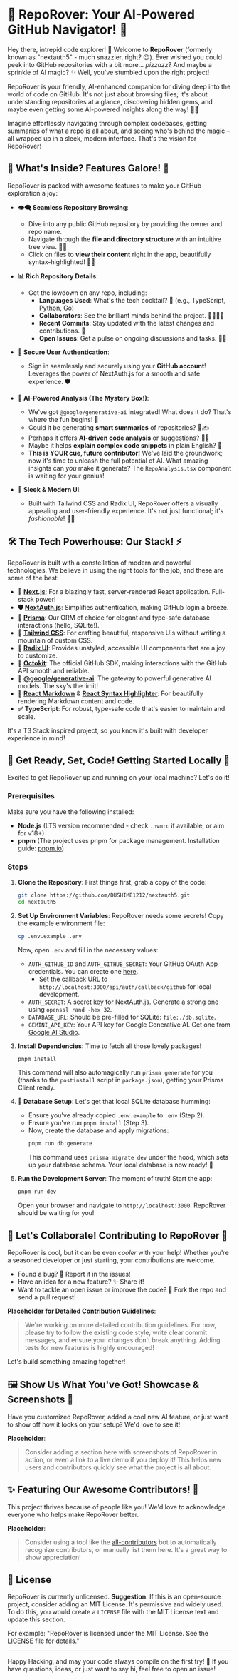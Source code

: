 # 🚀 RepoRover: Your AI-Powered GitHub Navigator! 🧭

Hey there, intrepid code explorer! 👋 Welcome to **RepoRover** (formerly known as "nextauth5" - much snazzier, right? 😉). Ever wished you could peek into GitHub repositories with a bit more... *pizzazz*? And maybe a sprinkle of AI magic? ✨ Well, you've stumbled upon the right project!

RepoRover is your friendly, AI-enhanced companion for diving deep into the world of code on GitHub. It's not just about browsing files; it's about understanding repositories at a glance, discovering hidden gems, and maybe even getting some AI-powered insights along the way! 🤖💡

Imagine effortlessly navigating through complex codebases, getting summaries of what a repo is all about, and seeing who's behind the magic – all wrapped up in a sleek, modern interface. That's the vision for RepoRover!

## 🎉 What's Inside? Features Galore! 🎁

RepoRover is packed with awesome features to make your GitHub exploration a joy:

*   **👁️‍🗨️ Seamless Repository Browsing**:
    *   Dive into any public GitHub repository by providing the owner and repo name.
    *   Navigate through the **file and directory structure** with an intuitive tree view. 📁🌲
    *   Click on files to **view their content** right in the app, beautifully syntax-highlighted! 📄✨

*   **📊 Rich Repository Details**:
    *   Get the lowdown on any repo, including:
        *   **Languages Used**: What's the tech cocktail? 🍹 (e.g., TypeScript, Python, Go)
        *   **Collaborators**: See the brilliant minds behind the project. 🧑‍💻👩‍💻
        *   **Recent Commits**: Stay updated with the latest changes and contributions. 📜
        *   **Open Issues**: Get a pulse on ongoing discussions and tasks. 🐛✅

*   **👤 Secure User Authentication**:
    *   Sign in seamlessly and securely using your **GitHub account**! Leverages the power of NextAuth.js for a smooth and safe experience. 🛡️

*   **🤖 AI-Powered Analysis (The Mystery Box!)**:
    *   We've got `@google/generative-ai` integrated! What does it do? That's where the fun begins! 🤩
    *   Could it be generating **smart summaries** of repositories? 📜✍️
    *   Perhaps it offers **AI-driven code analysis** or suggestions? 🧙‍♂️
    *   Maybe it helps **explain complex code snippets** in plain English? 🤯
    *   **This is YOUR cue, future contributor!** We've laid the groundwork; now it's time to unleash the full potential of AI. What amazing insights can *you* make it generate? The `RepoAnalysis.tsx` component is waiting for your genius!

*   **💅 Sleek & Modern UI**:
    *   Built with Tailwind CSS and Radix UI, RepoRover offers a visually appealing and user-friendly experience. It's not just functional; it's *fashionable*! 💃🕺

## 🛠️ The Tech Powerhouse: Our Stack! ⚡

RepoRover is built with a constellation of modern and powerful technologies. We believe in using the right tools for the job, and these are some of the best:

*   **🚀 [Next.js](https://nextjs.org/)**: For a blazingly fast, server-rendered React application. Full-stack power!
*   **🛡️ [NextAuth.js](https://next-auth.js.org/)**: Simplifies authentication, making GitHub login a breeze.
*   **💾 [Prisma](https://prisma.io/)**: Our ORM of choice for elegant and type-safe database interactions (hello, SQLite!).
*   **🎨 [Tailwind CSS](https://tailwindcss.com/)**: For crafting beautiful, responsive UIs without writing a mountain of custom CSS.
*   **🧩 [Radix UI](https://www.radix-ui.com/)**: Provides unstyled, accessible UI components that are a joy to customize.
*   **🐙 [Octokit](https://github.com/octokit/octokit.js)**: The official GitHub SDK, making interactions with the GitHub API smooth and reliable.
*   **🤖 [@google/generative-ai](https://ai.google.dev/)**: The gateway to powerful generative AI models. The sky's the limit!
*   **📝 [React Markdown](https://github.com/remarkjs/react-markdown)** & **[React Syntax Highlighter](https://github.com/react-syntax-highlighter/react-syntax-highlighter)**: For beautifully rendering Markdown content and code.
*   **✅ TypeScript**: For robust, type-safe code that's easier to maintain and scale.

It's a T3 Stack inspired project, so you know it's built with developer experience in mind!

## 🚀 Get Ready, Set, Code! Getting Started Locally 🏁

Excited to get RepoRover up and running on your local machine? Let's do it!

### Prerequisites

Make sure you have the following installed:

*   **Node.js** (LTS version recommended - check `.nvmrc` if available, or aim for v18+)
*   **pnpm** (The project uses pnpm for package management. Installation guide: [pnpm.io](https://pnpm.io/installation))

### Steps

1.  **Clone the Repository**:
    First things first, grab a copy of the code:
    ```bash
    git clone https://github.com/DUSHIME1212/nextauth5.git 
    cd nextauth5 
    ```

2.  **Set Up Environment Variables**:
    RepoRover needs some secrets! Copy the example environment file:
    ```bash
    cp .env.example .env
    ```
    Now, open `.env` and fill in the necessary values:
    *   `AUTH_GITHUB_ID` and `AUTH_GITHUB_SECRET`: Your GitHub OAuth App credentials. You can create one [here](https://github.com/settings/developers).
        *   Set the callback URL to `http://localhost:3000/api/auth/callback/github` for local development.
    *   `AUTH_SECRET`: A secret key for NextAuth.js. Generate a strong one using `openssl rand -hex 32`.
    *   `DATABASE_URL`: Should be pre-filled for SQLite: `file:./db.sqlite`.
    *   `GEMINI_API_KEY`: Your API key for Google Generative AI. Get one from [Google AI Studio](https://aistudio.google.com/app/apikey).

3.  **Install Dependencies**:
    Time to fetch all those lovely packages!
    ```bash
    pnpm install
    ```
    This command will also automagically run `prisma generate` for you (thanks to the `postinstall` script in `package.json`), getting your Prisma Client ready.

4.  **💾 Database Setup**:
    Let's get that local SQLite database humming:
    *   Ensure you've already copied `.env.example` to `.env` (Step 2).
    *   Ensure you've run `pnpm install` (Step 3).
    *   Now, create the database and apply migrations:
        ```bash
        pnpm run db:generate
        ```
        This command uses `prisma migrate dev` under the hood, which sets up your database schema. Your local database is now ready! 🎉

5.  **Run the Development Server**:
    The moment of truth! Start the app:
    ```bash
    pnpm run dev
    ```
    Open your browser and navigate to `http://localhost:3000`. RepoRover should be waiting for you!

## 🤝 Let's Collaborate! Contributing to RepoRover 💖

RepoRover is cool, but it can be even *cooler* with your help! Whether you're a seasoned developer or just starting, your contributions are welcome.

*   Found a bug? 🐞 Report it in the issues!
*   Have an idea for a new feature? ✨ Share it!
*   Want to tackle an open issue or improve the code? 💪 Fork the repo and send a pull request!

**Placeholder for Detailed Contribution Guidelines**:
> We're working on more detailed contribution guidelines. For now, please try to follow the existing code style, write clear commit messages, and ensure your changes don't break anything. Adding tests for new features is highly encouraged!

Let's build something amazing together!

## 🖼️ Show Us What You've Got! Showcase & Screenshots 📸

Have you customized RepoRover, added a cool new AI feature, or just want to show off how it looks on your setup? We'd love to see it!

**Placeholder**:
> Consider adding a section here with screenshots of RepoRover in action, or even a link to a live demo if you deploy it! This helps new users and contributors quickly see what the project is all about.

## ✨ Featuring Our Awesome Contributors! 🌟

This project thrives because of people like you! We'd love to acknowledge everyone who helps make RepoRover better.

**Placeholder**:
> Consider using a tool like the [all-contributors](https://allcontributors.org/) bot to automatically recognize contributors, or manually list them here. It's a great way to show appreciation!

## 📜 License

RepoRover is currently unlicensed.
**Suggestion**: If this is an open-source project, consider adding an MIT License. It's permissive and widely used. To do this, you would create a `LICENSE` file with the MIT License text and update this section.

For example:
"RepoRover is licensed under the MIT License. See the [LICENSE](LICENSE) file for details."

---

Happy Hacking, and may your code always compile on the first try! 🎉
If you have questions, ideas, or just want to say hi, feel free to open an issue!
